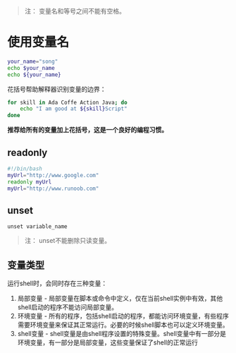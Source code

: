 >注： 变量名和等号之间不能有空格。  

# 使用变量名
```sh
your_name="song"
echo $your_name
echo ${your_name}
```
花括号帮助解释器识别变量的边界：  
```sh
for skill in Ada Coffe Action Java; do
    echo "I am good at ${skill}Script"
done
```
**推荐给所有的变量加上花括号，这是一个良好的编程习惯。**  

## readonly
```sh
#!/bin/bash
myUrl="http://www.google.com"
readonly myUrl
myUrl="http://www.runoob.com"
```

## unset
```
unset variable_name
```
>注： unset不能删除只读变量。  

## 变量类型
运行shell时，会同时存在三种变量：  
1. 局部变量  - 局部变量在脚本或命令中定义，仅在当前shell实例中有效，其他shell启动的程序不能访问局部变量。
2. 环境变量  - 所有的程序，包括shell启动的程序，都能访问环境变量，有些程序需要环境变量来保证其正常运行。必要的时候shell脚本也可以定义环境变量。
3. shell变量 - shell变量是由shell程序设置的特殊变量。shell变量中有一部分是环境变量，有一部分是局部变量，这些变量保证了shell的正常运行
